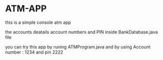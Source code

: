 # ATM-APP

this is a simple console atm app 

the accounts deatails account numbers and PIN inside BankDatabase.java file  

you can try this app by runing ATMProgram.java and by using Account number : 1234  and pin 2222  
